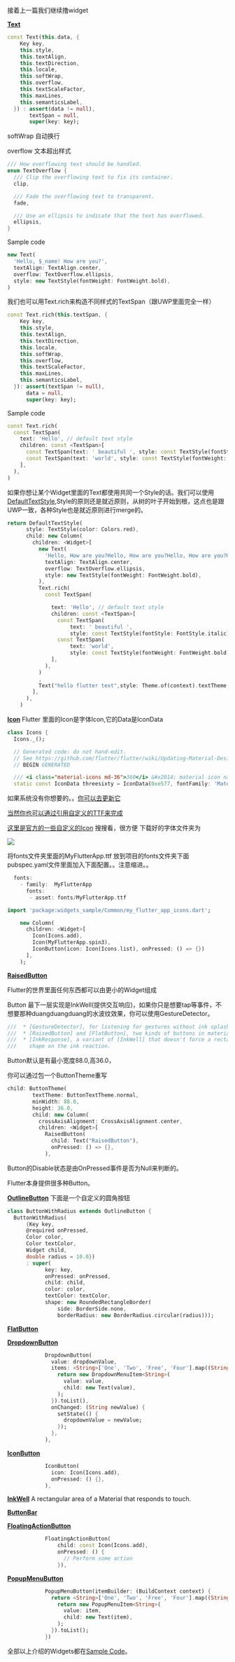 接着上一篇我们继续撸widget

[**Text**](https://docs.flutter.io/flutter/widgets/Text-class.html)

``` Dart
const Text(this.data, {
    Key key,
    this.style,
    this.textAlign,
    this.textDirection,
    this.locale,
    this.softWrap,
    this.overflow,
    this.textScaleFactor,
    this.maxLines,
    this.semanticsLabel,
  }) : assert(data != null),
       textSpan = null,
       super(key: key);
```
softWrap 自动换行

overflow 文本超出样式

``` Dart
/// How overflowing text should be handled.
enum TextOverflow {
  /// Clip the overflowing text to fix its container.
  clip,

  /// Fade the overflowing text to transparent.
  fade,

  /// Use an ellipsis to indicate that the text has overflowed.
  ellipsis,
}
```
Sample code

``` Dart
new Text(
  'Hello, $_name! How are you?',
  textAlign: TextAlign.center,
  overflow: TextOverflow.ellipsis,
  style: new TextStyle(fontWeight: FontWeight.bold),
) 
```
我们也可以用Text.rich来构造不同样式的TextSpan（跟UWP里面完全一样）

``` Dart
const Text.rich(this.textSpan, {
    Key key,
    this.style,
    this.textAlign,
    this.textDirection,
    this.locale,
    this.softWrap,
    this.overflow,
    this.textScaleFactor,
    this.maxLines,
    this.semanticsLabel,
  }): assert(textSpan != null),
      data = null,
      super(key: key);
```
Sample code

``` Dart
const Text.rich(
  const TextSpan(
    text: 'Hello', // default text style
    children: const <TextSpan>[
      const TextSpan(text: ' beautiful ', style: const TextStyle(fontStyle: FontStyle.italic)),
      const TextSpan(text: 'world', style: const TextStyle(fontWeight: FontWeight.bold)),
    ],
  ),
)
```

如果你想让某个Widget里面的Text都使用共同一个Style的话。我们可以使用[DefaultTextStyle](https://docs.flutter.io/flutter/widgets/DefaultTextStyle-class.html),Style的原则还是就近原则，从树的叶子开始到根，这点也是跟UWP一致，各种Style也是就近原则进行merge的。
 
``` Dart
return DefaultTextStyle(
      style: TextStyle(color: Colors.red),
      child: new Column(
        children: <Widget>[
          new Text(
            'Hello, How are you?Hello, How are you?Hello, How are you?Hello, How are you?Hello, How are you?Hello, How are you?',
            textAlign: TextAlign.center,
            overflow: TextOverflow.ellipsis,
            style: new TextStyle(fontWeight: FontWeight.bold),
          ),
          Text.rich(
            const TextSpan(

              text: 'Hello', // default text style
              children: const <TextSpan>[
                const TextSpan(
                    text: ' beautiful ',
                    style: const TextStyle(fontStyle: FontStyle.italic)),
                const TextSpan(
                    text: 'world',
                    style: const TextStyle(fontWeight: FontWeight.bold)),
              ],
            ),
          )
          ,
          Text("hello flutter text",style: Theme.of(context).textTheme.title,),
        ],
      ),
    )
```

[**Icon**](https://docs.flutter.io/flutter/widgets/Icon-class.html)
Flutter 里面的Icon是字体Icon,它的Data是IconData

``` Dart
class Icons {
  Icons._();

  // Generated code: do not hand-edit.
  // See https://github.com/flutter/flutter/wiki/Updating-Material-Design-Fonts
  // BEGIN GENERATED

  /// <i class="material-icons md-36">360</i> &#x2014; material icon named "360".
  static const IconData threesixty = IconData(0xe577, fontFamily: 'MaterialIcons');
```
如果系统没有你想要的。。[你可以去更新它](https://github.com/flutter/flutter/wiki/Updating-Material-Design-Fonts)

[当然你也可以通过引用自定义的TTF来完成](https://medium.com/@emv_tech/add-custom-font-icons-to-a-flutter-project-12bddb841d7)

[这里是官方的一些自定义的Icon](http://fluttericon.com/)
搜搜看，很方便
下载好的字体文件夹为

![](https://user-gold-cdn.xitu.io/2018/11/5/166e2c4d78b4cfa5?w=423&h=108&f=png&s=6387)

将fonts文件夹里面的MyFlutterApp.ttf 放到项目的fonts文件夹下面
pubspec.yaml文件里面加入下面配置。。注意缩进。。

``` Dart
  fonts:
    - family:  MyFlutterApp
      fonts:
       - asset: fonts/MyFlutterApp.ttf
```


``` Dart
import 'package:widgets_sample/Common/my_flutter_app_icons.dart';

    new Column(
      children: <Widget>[
        Icon(Icons.add),
        Icon(MyFlutterApp.spin3),
        IconButton(icon: Icon(Icons.list), onPressed: () => {})
      ],
    );
```
[**RaisedButton**](https://docs.flutter.io/flutter/material/RaisedButton-class.html)

Flutter的世界里面任何东西都可以由更小的Widget组成

Button 最下一层实现是InkWell(提供交互响应)，如果你只是想要tap等事件，不想要那种duangduangduang的水波纹效果，你可以使用GestureDetector。

``` Dart
///  * [GestureDetector], for listening for gestures without ink splashes.
///  * [RaisedButton] and [FlatButton], two kinds of buttons in material design.
///  * [InkResponse], a variant of [InkWell] that doesn't force a rectangular
///    shape on the ink reaction.
```
Button默认是有最小宽度88.0,高36.0，

你可以通过包一个ButtonTheme重写

``` Dart
child: ButtonTheme(
        textTheme: ButtonTextTheme.normal,
        minWidth: 88.0,
        height: 36.0,
        child: new Column(
          crossAxisAlignment: CrossAxisAlignment.center,
          children: <Widget>[
            RaisedButton(
              child: Text("RaisedButton"),
              onPressed: () => {},
            ),
```
Button的Disable状态是由OnPressed事件是否为Null来判断的。

Flutter本身提供很多种Button。

[**OutlineButton**](https://docs.flutter.io/flutter/material/OutlineButton-class.html)
下面是一个自定义的圆角按钮
``` Dart
class ButtonWithRadius extends OutlineButton {
  ButtonWithRadius(
      {Key key,
      @required onPressed,
      Color color,
      Color textColor,
      Widget child,
      double radius = 10.0})
      : super(
            key: key,
            onPressed: onPressed,
            child: child,
            color: color,
            textColor: textColor,
            shape: new RoundedRectangleBorder(
                side: BorderSide.none,
                borderRadius: new BorderRadius.circular(radius)));
```

[**FlatButton**](https://docs.flutter.io/flutter/material/FlatButton-class.html)

[**DropdownButton**](https://docs.flutter.io/flutter/material/DropdownButton-class.html)

``` Dart
            DropdownButton(
              value: dropdownValue,
              items: <String>['One', 'Two', 'Free', 'Four'].map((String value) {
                return new DropdownMenuItem<String>(
                  value: value,
                  child: new Text(value),
                );
              }).toList(),
              onChanged: (String newValue) {
                setState(() {
                  dropdownValue = newValue;
                });
              },
            ),
```

[**IconButton**](https://docs.flutter.io/flutter/material/IconButton-class.html)

``` Dart
            IconButton(
              icon: Icon(Icons.add),
              onPressed: () {},
            ),
```

[**InkWell**](https://docs.flutter.io/flutter/material/InkWell-class.html)
A rectangular area of a Material that responds to touch.

[**ButtonBar**](https://docs.flutter.io/flutter/material/ButtonBar-class.html)

[**FloatingActionButton**](https://docs.flutter.io/flutter/material/FloatingActionButton-class.html)

``` Dart
            FloatingActionButton(
                child: const Icon(Icons.add),
                onPressed: () {
                  // Perform some action
                }),
```

[**PopupMenuButton**](https://docs.flutter.io/flutter/material/FloatingActionButton-class.html)

``` Dart
            PopupMenuButton(itemBuilder: (BuildContext context) {
              return <String>['One', 'Two', 'Free', 'Four'].map((String item) {
                return new PopupMenuItem<String>(
                  value: item,
                  child: new Text(item),
                );
              }).toList();
            })
```

全部以上介绍的Widgets都在[Sample Code](https://github.com/fluttercandies/FlutterCandies/tree/master/widgets_sample)。

